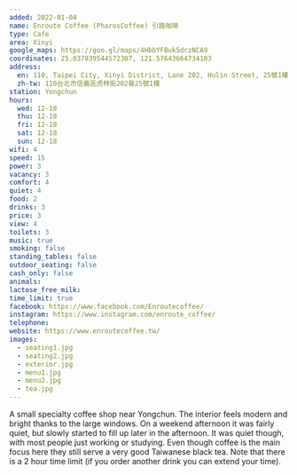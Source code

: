 ```yaml
---
added: 2022-01-04
name: Enroute Coffee (PharosCoffee) 引路咖啡
type: Cafe
area: Xinyi
google_maps: https://goo.gl/maps/4HbbYFBuk5drzNCA9
coordinates: 25.037839544572307, 121.57643664734103
address:
  en: 110, Taipei City, Xinyi District, Lane 202, Hulin Street, 25號1樓
  zh-tw: 110台北市信義區虎林街202巷25號1樓
station: Yongchun
hours:
  wed: 12-18
  thu: 12-18
  fri: 12-18
  sat: 12-18
  sun: 12-18
wifi: 4
speed: 15
power: 3
vacancy: 3
comfort: 4
quiet: 4
food: 2
drinks: 3
price: 3
view: 4
toilets: 3
music: true
smoking: false
standing_tables: false
outdoor_seating: false
cash_only: false
animals: 
lactose_free_milk: 
time_limit: true
facebook: https://www.facebook.com/Enroutecoffee/
instagram: https://www.instagram.com/enroute_coffee/
telephone: 
website: https://www.enroutecoffee.tw/
images:
  - seating1.jpg
  - seating2.jpg
  - exterior.jpg
  - menu1.jpg
  - menu2.jpg
  - tea.jpg
---
```


A small specialty coffee shop near Yongchun. The interior feels modern and bright thanks to the large windows. On a weekend afternoon it was fairly quiet, but slowly started to fill up later in the afternoon. It was quiet though, with most people just working or studying. Even though coffee is the main focus here they still serve a very good Taiwanese black tea. Note that there is a 2 hour time limit (if you order another drink you can extend your time).
